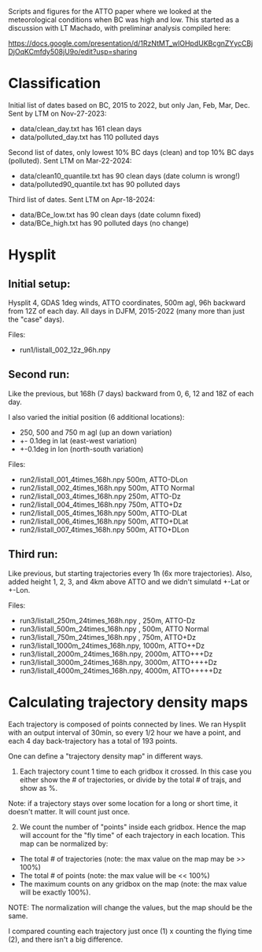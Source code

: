 
Scripts and figures for the ATTO paper where we looked at the
meteorological conditions when BC was high and low. This started
as a discussion with LT Machado, with preliminar analysis compiled
here:

https://docs.google.com/presentation/d/1RzNtMT_wlOHpdUKBcgnZYycCBjDjOqKCmfdy508jU9o/edit?usp=sharing

# Classification

Initial list of dates based on BC, 2015 to 2022, but only Jan, Feb,
Mar, Dec. Sent by LTM on Nov-27-2023: 

* data/clean_day.txt has 161 clean days
* data/polluted_day.txt has 110 polluted days

Second list of dates, only lowest 10% BC days (clean) and top 10% BC
days (polluted). Sent LTM on Mar-22-2024:

* data/clean10_quantile.txt has 90 clean days (date column is wrong!)
* data/polluted90_quantile.txt has 90 polluted days

Third list of dates. Sent LTM on Apr-18-2024:

* data/BCe_low.txt has 90 clean days (date column fixed)
* data/BCe_high.txt has 90 polluted days (no change)

# Hysplit

## Initial setup: 

Hysplit 4, GDAS 1deg winds, ATTO coordinates, 500m agl, 96h backward
from 12Z of each day.  All days in DJFM, 2015-2022 (many more than
just the "case" days).

Files:
* run1/listall_002_12z_96h.npy

## Second run: 

Like the previous, but 168h (7 days) backward from 0, 6, 12 and 18Z of
each day.

I also varied the initial position (6 additional locations): 
* 250, 500 and 750 m agl (up an down variation)
* +- 0.1deg in lat (east-west variation)
* +-0.1deg in lon (north-south variation)

Files:
* run2/listall_001_4times_168h.npy 500m, ATTO-DLon
* run2/listall_002_4times_168h.npy 500m, ATTO Normal
* run2/listall_003_4times_168h.npy 250m, ATTO-Dz
* run2/listall_004_4times_168h.npy 750m, ATTO+Dz
* run2/listall_005_4times_168h.npy 500m, ATTO-DLat
* run2/listall_006_4times_168h.npy 500m, ATTO+DLat
* run2/listall_007_4times_168h.npy 500m, ATTO+DLon

## Third run:

Like previous, but starting trajectories every 1h (6x more
trajectories).  Also, added height 1, 2, 3, and 4km above ATTO and we
didn't simulatd +-Lat or +-Lon.

Files:
* run3/listall_250m_24times_168h.npy ,  250m, ATTO-Dz
* run3/listall_500m_24times_168h.npy ,  500m, ATTO Normal
* run3/listall_750m_24times_168h.npy ,  750m, ATTO+Dz
* run3/listall_1000m_24times_168h.npy, 1000m, ATTO++Dz
* run3/listall_2000m_24times_168h.npy, 2000m, ATTO+++Dz
* run3/listall_3000m_24times_168h.npy, 3000m, ATTO++++Dz
* run3/listall_4000m_24times_168h.npy, 4000m, ATTO+++++Dz


# Calculating trajectory density maps

Each trajectory is composed of points connected by lines. We ran
Hysplit with an output interval of 30min, so every 1/2 hour we have a
point, and each 4 day back-trajectory has a total of 193 points.

One can define a "trajectory density map" in different ways. 

1) Each trajectory count 1 time to each gridbox it crossed. In this
case you either show the # of trajectories, or divide by the total #
of trajs, and show as %. 

Note: if a trajectory stays over some location for a long or short
time, it doesn't matter. It will count just once.

2) We count the number of "points" inside each gridbox. Hence the map
will account for the "fly time" of each trajectory in each
location. This map can be normalized by:

* The total # of trajectories (note: the max value on the map may be >> 100%)
* The total # of points (note: the max value will be << 100%)
* The maximum counts on any gridbox on the map (note: the max value will be exactly 100%). 

NOTE: The normalization will change the values, but the map should be the same. 

I compared counting each trajectory just once (1) x counting the flying time (2),
and there isn't a big difference.

